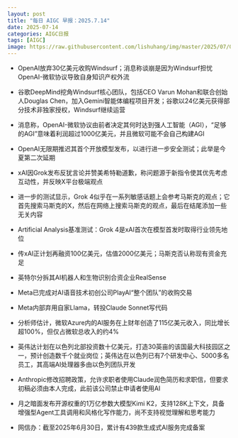```yaml
---
layout: post
title: "每日 AIGC 早报：2025.7.14"
date: 2025-07-14
categories: AIGC日报
tags: [AIGC]
image: https://raw.githubusercontent.com/lishuhang/img/master/2025/07/0714-d.jpg
---
```


- OpenAI放弃30亿美元收购Windsurf；消息称谈崩是因为Windsurf担忧OpenAI-微软协议导致自身知识产权外流

- 谷歌DeepMind挖角Windsurf核心团队，包括CEO Varun Mohan和联合创始人Douglas Chen，加入Gemini智能体编程项目开发；谷歌以24亿美元获得部分技术非独家授权，Windsurf继续运营

- 消息称，OpenAI-微软协议由前者决定其何时达到强人工智能（AGI），“足够的AGI”意味着利润超过1000亿美元，并且微软可能不会自己构建AGI

- OpenAI无限期推迟其首个开放模型发布，以进行进一步安全测试；此举是今夏第二次延期

- xAI因Grok发布反犹言论并赞美希特勒道歉，称问题源于新指令使其优先考虑互动性，并反映X平台极端观点

- 进一步的测试显示，Grok 4似乎在一系列敏感话题上会参考马斯克的观点；它首先搜索马斯克的X，然后在网络上搜索马斯克的观点，最后在结尾添加一些无关内容

- Artificial Analysis基准测试：Grok 4是xAI首次在模型首发时取得行业领先地位

- 传xAI正计划再融资100亿美元，估值2000亿美元；马斯克否认称现有资金充足

- 英特尔分拆其AI机器人和生物识别合资企业RealSense

- Meta已完成对AI语音技术初创公司PlayAI“整个团队”的收购交易

- Meta内部弃用自家Llama，转投Claude Sonnet写代码

- 分析师估计，微软Azure内的AI服务在上财年创造了115亿美元收入，同比增长超100%，但仅占微软总收入的约4%

- 英伟达计划在以色列北部投资数十亿美元，打造30英亩的该国最大科技园区之一，预计创造数千个就业岗位；英伟达在以色列已有7个研发中心、5000多名员工，其高端AI处理器多由以色列团队开发

- Anthropic修改招聘政策，允许求职者使用Claude润色简历和求职信，但要求初稿必须由本人完成，此前该公司禁止申请者使用AI

- 月之暗面发布开源权重的1万亿参数大模型Kimi K2，支持128K上下文，具备增强型Agent工具调用和风格化写作能力，尚不支持视觉理解和思考能力

- 网信办：截至2025年6月30日，累计有439款生成式AI服务完成备案